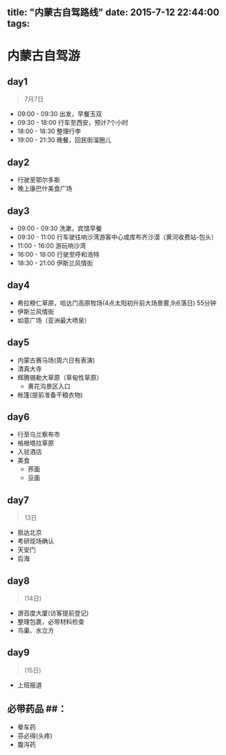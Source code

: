 title: "内蒙古自驾路线"
date: 2015-7-12 22:44:00
tags:
---

# 内蒙古自驾游 #

## day1 ##
>7月7日

- 09:00 -  09:30  出发，早餐玉双  
- 09:30 - 18:00 行车至西安，预计7个小时
- 18:00 - 18:30 整理行李
- 19:00 - 21:30 晚餐，回民街溜圈儿

## day2 ##
- 行驶至鄂尔多斯
- 晚上康巴什美食广场


## day3 ##
- 09:00 -  09:30 洗漱，宾馆早餐
- 09:30 -  11:00 行车驶往响沙湾游客中心或库布齐沙漠（黄河收费站-包头）
- 11:00 -  16:00 游玩响沙湾
- 16:00 -  18:00 行驶至呼和浩特
- 18:30 - 21:00 伊斯兰风情街

## day4 ##
- 希拉穆仁草原，哈达门高原牧场(4点太阳初升前大场景雾,9点落日) 55分钟
- 伊斯兰风情街
- 如意广场（亚洲最大喷泉）

## day5 ##
- 内蒙古赛马场(周六日有表演)
- 清真大寺
- 辉腾锡勒大草原（草甸性草原）
	- 黄花沟景区入口 
- 帐篷(提前准备干粮衣物)

## day6 ##
- 行至乌兰察布市
- 格根塔拉草原
- 入驻酒店
- 美食
	- 荞面
	- 豆面

## day7 ##
>13日

- 抵达北京
- 考研现场确认
- 天安门
- 后海

## day8 ##
> (14日)

- 游百度大厦(访客提前登记)
- 整理包裹，必带材料检查
- 鸟巢、水立方

## day9 ##
>(15日)

- 上班报道

## 必带药品 ##：
- 晕车药
- 芬必得(头疼)
- 腹泻药
